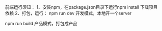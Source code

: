 前端运行须知：
1、安装npm，在package.json目录下运行npm install 下载项目依赖
2、打包，运行：
npm run dev  开发模式，本地开一个server

npm run build  产品模式，打包成产品